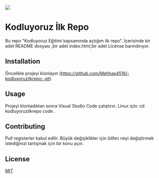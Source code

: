 ![](ÇAYLAK.png)
# Kodluyoruz İlk Repo 

Bu repo "Kodluyoruz Eğitimi kapsamında açtığım ilk repo". İçerisinde bir adet README dosyası ,bir adet index.html,bir adet License barındırıyor.
## Installation
Öncelikle projeyi klonlayın
 (https://github.com/Mehhas4516/-kodluyoruzilkrepo-.git)
## Usage
Projeyi klonladıktan sonra Visual Studio Code çalıştırın.
Linux için:
cd kodluyoruzilkrepo
code .
## Contributing
Pull registerler kabul edilir. Büyük değişiklikler için lütfen neyi değiştirmek istediğinizi tartışmak için bir konu açın.
## License
[MIT](https://github.com/Mehhas4516/-kodluyoruzilkrepo-/blob/5c41e0eb3a699ea6a29f2098cf49495e984eb321/LICENSE)
